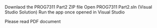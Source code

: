 Downlaod the PROG7311 Part2 ZIP file
Open PROG7311 Part2.sln (Visual Studio Solution) 
Run the app once opened in Visual Studio

Please read PDF document
